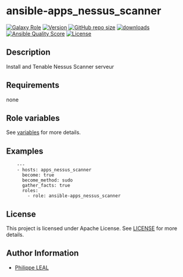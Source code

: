 # ansible-apps_nessus_scanner

[![Galaxy Role](https://img.shields.io/badge/galaxy-apps_nessus_scanner-purple?style=flat)](https://galaxy.ansible.com/lotusnoir/apps_nessus_scanner)
[![Version](https://img.shields.io/github/release/lotusnoir/ansible-apps_nessus_scanner.svg)](https://github.com/lotusnoir/ansible-apps_nessus_scanner/releases/latest)
[![GitHub repo size](https://img.shields.io/github/repo-size/lotusnoir/ansible-apps_nessus_scanner?color=orange&style=flat)](https://galaxy.ansible.com/lotusnoir/apps_nessus_scanner)
[![downloads](https://img.shields.io/ansible/role/d/)](https://galaxy.ansible.com/lotusnoir/apps_nessus_scanner)
[![Ansible Quality Score](https://img.shields.io/ansible/quality/)](https://galaxy.ansible.com/lotusnoir/apps_nessus_scanner)
[![License](https://img.shields.io/badge/license-Apache--2.0-brightgreen?style=flat)](https://opensource.org/licenses/Apache-2.0)

## Description

Install and Tenable Nessus Scanner serveur
## Requirements

none

## Role variables

See [variables](/defaults/main.yml) for more details.

## Examples

        ---
        - hosts: apps_nessus_scanner
          become: true
          become_method: sudo
          gather_facts: true
          roles:
            - role: ansible-apps_nessus_scanner


## License

This project is licensed under Apache License. See [LICENSE](/LICENSE) for more details.

## Author Information

- [Philippe LEAL](https://github.com/lotusnoir)
